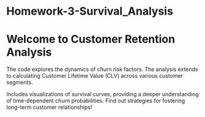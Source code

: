 # Homework-3-Survival_Analysis

# Welcome to Customer Retention Analysis
The code explores the dynamics of churn risk factors. The analysis extends to calculating Customer Lifetime Value (CLV) across various customer segments.

Includes visualizations of survival curves, providing a deeper understanding of time-dependent churn probabilities.
Find out strategies for fostering long-term customer relationships!
